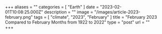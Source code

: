 +++
aliases = ""
categories = [ "Earth" ]
date = "2023-02-01T10:08:25.000Z"
description = ""
image = "/images/article-2023-february.png"
tags = [ "climate", "2023", "February" ]
title = "February 2023 Compared to February Months from 1922 to 2022"
type = "post"
url = ""
+++


